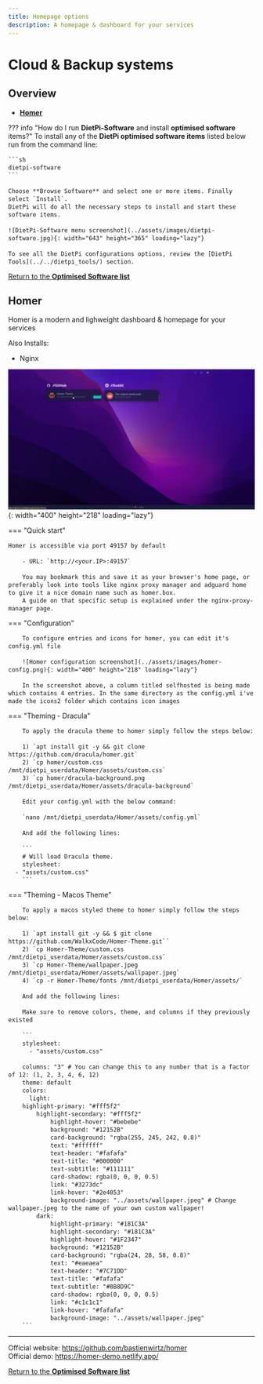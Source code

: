 ```yaml
---
title: Homepage options
description: A homepage & dashboard for your services
---
```


# Cloud & Backup systems

## Overview

- [**Homer**](#Homer)


??? info "How do I run **DietPi-Software** and install **optimised software** items?"
    To install any of the **DietPi optimised software items** listed below run from the command line:

    ```sh
    dietpi-software
    ```

    Choose **Browse Software** and select one or more items. Finally select `Install`.  
    DietPi will do all the necessary steps to install and start these software items.

    ![DietPi-Software menu screenshot](../assets/images/dietpi-software.jpg){: width="643" height="365" loading="lazy"}

    To see all the DietPi configurations options, review the [DietPi Tools](../../dietpi_tools/) section.

[Return to the **Optimised Software list**](../../software/)

## Homer

Homer is a modern and lighweight dashboard & homepage for your services

Also Installs:

- Nginx

![Homer preview screenshot](../assets/images/homer-preview.png){: width="400" height="218" loading="lazy"}

=== "Quick start"

    Homer is accessible via port 49157 by default

		- URL: `http://<your.IP>:49157`
    
		You may bookmark this and save it as your browser's home page, or preferably look into tools like nginx proxy manager and adguard home to give it a nice domain name such as homer.box.
		A guide on that specific setup is explained under the nginx-proxy-manager page.
     
=== "Configuration"

		To configure entries and icons for homer, you can edit it's config.yml file 

 		![Homer configuration screenshot](../assets/images/homer-config.png){: width="400" height="218" loading="lazy"}
 
		In the screenshot above, a column titled selfhosted is being made which contains 4 entries. In the same directory as the config.yml i've made the icons2 folder which contains icon images
	
=== "Theming - Dracula"

 		To apply the dracula theme to homer simply follow the steps below:
		
		1) `apt install git -y && git clone https://github.com/dracula/homer.git`
		2) `cp homer/custom.css /mnt/dietpi_userdata/Homer/assets/custom.css`
		3) `cp homer/dracula-background.png /mnt/dietpi_userdata/Homer/assets/dracula-background`
		
		Edit your config.yml with the below command:
		
		`nano /mnt/dietpi_userdata/Homer/assets/config.yml`
		
		And add the following lines:
		
		```
		# Will load Dracula theme.
		stylesheet:
  	  - "assets/custom.css"
		```
		
=== "Theming - Macos Theme"
		
		To apply a macos styled theme to homer simply follow the steps below:
		
		1) `apt install git -y && $ git clone https://github.com/WalkxCode/Homer-Theme.git``
		2) `cp Homer-Theme/custom.css /mnt/dietpi_userdata/Homer/assets/custom.css`
		3) `cp Homer-Theme/wallpaper.jpeg /mnt/dietpi_userdata/Homer/assets/wallpaper.jpeg`
		4) `cp -r Homer-Theme/fonts /mnt/dietpi_userdata/Homer/assets/`
		
		And add the following lines:
		
		Make sure to remove colors, theme, and columns if they previously existed
		
		```
		stylesheet:
		  - "assets/custom.css"

		columns: "3" # You can change this to any number that is a factor of 12: (1, 2, 3, 4, 6, 12)
		theme: default
		colors:
		  light:
		highlight-primary: "#fff5f2"
		    highlight-secondary: "#fff5f2"
				highlight-hover: "#bebebe"
				background: "#12152B"
				card-background: "rgba(255, 245, 242, 0.8)"
				text: "#ffffff"
				text-header: "#fafafa"
				text-title: "#000000"
				text-subtitle: "#111111"
				card-shadow: rgba(0, 0, 0, 0.5)
				link: "#3273dc"
				link-hover: "#2e4053"
				background-image: "../assets/wallpaper.jpeg" # Change wallpaper.jpeg to the name of your own custom wallpaper!
			dark:
				highlight-primary: "#181C3A"
				highlight-secondary: "#181C3A"
				highlight-hover: "#1F2347"
				background: "#12152B"
				card-background: "rgba(24, 28, 58, 0.8)"
				text: "#eaeaea"
				text-header: "#7C71DD"
				text-title: "#fafafa"
				text-subtitle: "#8B8D9C"
				card-shadow: rgba(0, 0, 0, 0.5)
				link: "#c1c1c1"
				link-hover: "#fafafa"
				background-image: "../assets/wallpaper.jpeg"
		```
		
***

Official website: <https://github.com/bastienwirtz/homer>  
Official demo: <https://homer-demo.netlify.app/>


[Return to the **Optimised Software list**](../../software/)
